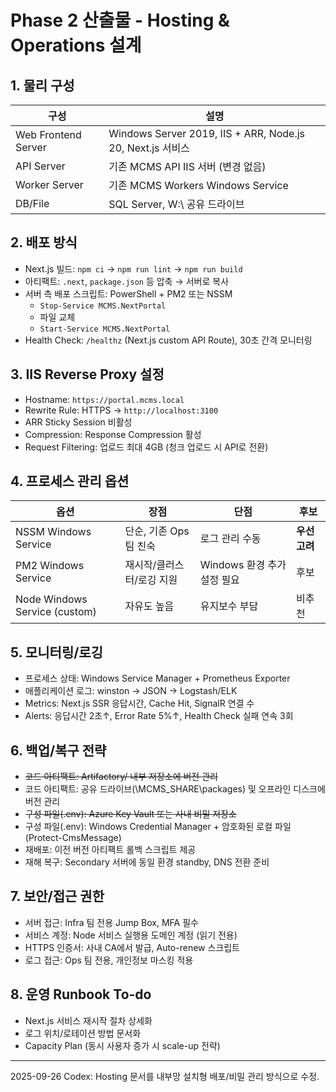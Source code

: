 # Phase 2 산출물 - Hosting & Operations 설계

## 1. 물리 구성
| 구성 | 설명 |
|---|---|
| Web Frontend Server | Windows Server 2019, IIS + ARR, Node.js 20, Next.js 서비스 |
| API Server | 기존 MCMS API IIS 서버 (변경 없음) |
| Worker Server | 기존 MCMS Workers Windows Service |
| DB/File | SQL Server, W:\ 공유 드라이브 |

## 2. 배포 방식
- Next.js 빌드: `npm ci` → `npm run lint` → `npm run build`
- 아티팩트: `.next`, `package.json` 등 압축 → 서버로 복사
- 서버 측 배포 스크립트: PowerShell + PM2 또는 NSSM
  - `Stop-Service MCMS.NextPortal`
  - 파일 교체
  - `Start-Service MCMS.NextPortal`
- Health Check: `/healthz` (Next.js custom API Route), 30초 간격 모니터링

## 3. IIS Reverse Proxy 설정
- Hostname: `https://portal.mcms.local`
- Rewrite Rule: HTTPS → `http://localhost:3100`
- ARR Sticky Session 비활성
- Compression: Response Compression 활성
- Request Filtering: 업로드 최대 4GB (청크 업로드 시 API로 전환)

## 4. 프로세스 관리 옵션
| 옵션 | 장점 | 단점 | 후보 |
|---|---|---|---|
| NSSM Windows Service | 단순, 기존 Ops 팀 친숙 | 로그 관리 수동 | **우선 고려** |
| PM2 Windows Service | 재시작/클러스터/로깅 지원 | Windows 환경 추가 설정 필요 | 후보 |
| Node Windows Service (custom) | 자유도 높음 | 유지보수 부담 | 비추천 |

## 5. 모니터링/로깅
- 프로세스 상태: Windows Service Manager + Prometheus Exporter
- 애플리케이션 로그: winston → JSON → Logstash/ELK
- Metrics: Next.js SSR 응답시간, Cache Hit, SignalR 연결 수
- Alerts: 응답시간 2초↑, Error Rate 5%↑, Health Check 실패 연속 3회

## 6. 백업/복구 전략
- ~~코드 아티팩트: Artifactory/ 내부 저장소에 버전 관리~~
- 코드 아티팩트: 공유 드라이브(\\MCMS_SHARE\\packages) 및 오프라인 디스크에 버전 관리
- ~~구성 파일(.env): Azure Key Vault 또는 사내 비밀 저장소~~
- 구성 파일(.env): Windows Credential Manager + 암호화된 로컬 파일(Protect-CmsMessage)
- 재배포: 이전 버전 아티팩트 롤백 스크립트 제공
- 재해 복구: Secondary 서버에 동일 환경 standby, DNS 전환 준비

## 7. 보안/접근 권한
- 서버 접근: Infra 팀 전용 Jump Box, MFA 필수
- 서비스 계정: Node 서비스 실행용 도메인 계정 (읽기 전용)
- HTTPS 인증서: 사내 CA에서 발급, Auto-renew 스크립트
- 로그 접근: Ops 팀 전용, 개인정보 마스킹 적용

## 8. 운영 Runbook To-do
- Next.js 서비스 재시작 절차 상세화
- 로그 위치/로테이션 방법 문서화
- Capacity Plan (동시 사용자 증가 시 scale-up 전략)
---
2025-09-26 Codex: Hosting 문서를 내부망 설치형 배포/비밀 관리 방식으로 수정.
